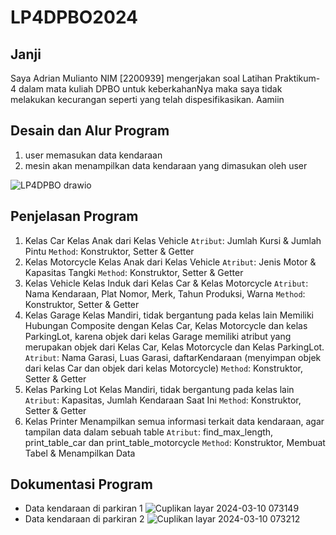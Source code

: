 # LP4DPBO2024
## Janji
Saya Adrian Mulianto NIM [2200939] mengerjakan soal Latihan Praktikum-4 dalam mata kuliah DPBO untuk keberkahanNya maka saya tidak melakukan kecurangan seperti yang telah dispesifikasikan. Aamiin 

## Desain dan Alur Program

1. user memasukan data kendaraan
2. mesin akan menampilkan data kendaraan yang dimasukan oleh user

![LP4DPBO drawio](https://github.com/adrianKiv/LP4DPBO2024C2/assets/134991383/d2e94dcf-758b-48e9-a300-2e5bc7d28335)

## Penjelasan Program
1. Kelas Car
   Kelas Anak dari Kelas Vehicle
   `Atribut`: Jumlah Kursi & Jumlah Pintu
   `Method`: Konstruktor, Setter & Getter
2. Kelas Motorcycle
   Kelas Anak dari Kelas Vehicle
   `Atribut`: Jenis Motor & Kapasitas Tangki
   `Method`: Konstruktor, Setter & Getter
3. Kelas Vehicle
   Kelas Induk dari Kelas Car & Kelas Motorcycle
   `Atribut`: Nama Kendaraan, Plat Nomor, Merk, Tahun Produksi, Warna
    `Method`: Konstruktor, Setter & Getter
4. Kelas Garage
   Kelas Mandiri, tidak bergantung pada kelas lain
   Memiliki Hubungan Composite dengan Kelas Car, Kelas Motorcycle dan kelas ParkingLot, karena objek dari kelas Garage memiliki atribut yang merupakan objek dari Kelas Car, Kelas Motorcycle dan Kelas           ParkingLot.
   `Atribut`: Nama Garasi, Luas Garasi, daftarKendaraan (menyimpan objek dari kelas Car dan objek dari kelas Motorcycle)
   `Method`: Konstruktor, Setter & Getter
5. Kelas Parking Lot
   Kelas Mandiri, tidak bergantung pada kelas lain
   `Atribut`: Kapasitas, Jumlah Kendaraan Saat Ini
   `Method`: Konstruktor, Setter & Getter
6. Kelas Printer
   Menampilkan semua informasi terkait data kendaraan, agar tampilan data dalam sebuah table
   `Atribut`: find_max_length, print_table_car dan print_table_motorcycle
   `Method`: Konstruktor, Membuat Tabel & Menampilkan Data


## Dokumentasi Program
- Data kendaraan di parkiran 1
![Cuplikan layar 2024-03-10 073149](https://github.com/adrianKiv/LP4DPBO2024C2/assets/134991383/a2e840ff-5cb0-4eb4-bd11-a060fddee756)
- Data kendaraan di parkiran 2
![Cuplikan layar 2024-03-10 073212](https://github.com/adrianKiv/LP4DPBO2024C2/assets/134991383/8bda711d-b7dc-4b46-84b9-9df1d05c3e5b)
